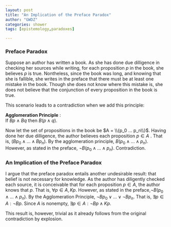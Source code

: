 ```yaml
---
layout: post
title: "An Implication of the Preface Paradox"
author: "GWDZ"
categories: shower
tags: [epistemology,paradoxes]

---
```


### Preface Paradox

Suppose an author has written a book. As she has done due dilligence in checking her sources while writing, for each proposition $p$ in the book, she believes $p$ is true. Nontheless, since the book was long, and knowing that she is fallible, she writes in the preface that there must be at least one mistake in the book.  Though she does not know where this mistake is, she does not believe that the conjunction of every proposition in the book is true.

This scenario leads to a contradiction when we add this principle:

**Agglomeration Principle**
: <br /> If $Bp$ $\land$ $Bq$ then $B(p \land q)$.

Now let the set of propositions in the book be $A = \\{p_0 ... p_n\\}$. Having done her due dilligence, the author believes each proposition $p \in A$ . That is, ($Bp_0 \land ... \land Bp_n$). By the agglomeration principle, $B(p_0 \land ... \land p_n$). However, as stated in the preface, $\neg B(p_0 \land ... \land p_n)$. Contradiction.

### An Implication of the Preface Paradox

I argue that the preface paradox entails another undesirable result: that belief is not necessary for knowledge. As the author has diligently checked each source, it is conceivable that for each proposition $p \in A$, the author knows that $p$. That is, $\forall p \in A, Kp$. However, as stated in the preface,$\neg B(p_0 \land ... \land p_n)$. By the  Agglomeration Principle, $\neg Bp_0 \lor ... \lor \neg Bp_n$. That is, $\exists p \in A: \neg Bp$. Since $A$ is nonempty, $\exists p \in A: \neg Bp \land Kp$.

This result is, however, trivial as it already follows from the original contradiction by explosion.
